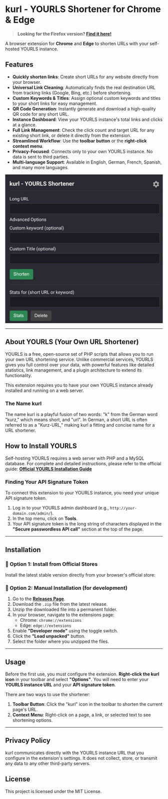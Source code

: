 # kurl - YOURLS Shortener for Chrome & Edge

> **Looking for the Firefox version? [Find it here\!](https://github.com/gerald-drissner/kurl-firefox-addon)**

[](https://www.google.com/search?q=https://github.com/gerald-drissner/kurl-chrome-extension/releases)
[](https://www.google.com/search?q=LICENSE)
[](https://github.com/YOURLS/awesome)

A browser extension for **Chrome** and **Edge** to shorten URLs with your self-hosted YOURLS instance.

## Features

  * **Quickly shorten links**: Create short URLs for any website directly from your browser.
  * **Universal Link Cleaning**: Automatically finds the real destination URL from tracking links (Google, Bing, etc.) before shortening.
  * **Custom Keywords & Titles**: Assign optional custom keywords and titles to your short links for easy management.
  * **QR Code Generation**: Instantly generate and download a high-quality QR code for any short URL.
  * **Instance Dashboard**: View your YOURLS instance's total links and clicks at a glance.
  * **Full Link Management**: Check the click count and target URL for any existing short link, or delete it directly from the extension.
  * **Streamlined Workflow**: Use the **toolbar button** or the **right-click context menu**.
  * **Privacy-Focused**: Connects only to your own YOURLS instance. No data is sent to third parties.
  * **Multi-language Support**: Available in English, German, French, Spanish, and many more languages.

![Screenshot of the kurl extension settings page](assets/kurl-chrome-extension-screenshot.jpg)

-----

## About YOURLS (Your Own URL Shortener)

YOURLS is a free, open-source set of PHP scripts that allows you to run your own URL shortening service. Unlike commercial services, YOURLS gives you full control over your data, with powerful features like detailed statistics, link management, and a plugin architecture to extend its functionality.

This extension requires you to have your own YOURLS instance already installed and running on a web server.

### The Name kurl
The name kurl is a playful fusion of two words: "k" from the German word "kurz," which means short, and "url". In German, a short URL is often referred to as a "Kurz-URL," making kurl a fitting and concise name for a URL shortener.

## How to Install YOURLS

Self-hosting YOURLS requires a web server with PHP and a MySQL database. For complete and detailed instructions, please refer to the official guide:
**[Official YOURLS Installation Guide](https://yourls.org/#Install)**

### Finding Your API Signature Token

To connect this extension to your YOURLS instance, you need your unique API signature token.

1.  Log in to your YOURLS admin dashboard (e.g., `http://your-domain.com/admin/`).
2.  In the top menu, click on **Tools**.
3.  Your API signature token is the long string of characters displayed in the **"Secure passwordless API call"** section at the top of the page.

-----

## Installation

### 🔹 Option 1: Install from Official Stores

Install the latest stable version directly from your browser's official store:

[](https://chrome.google.com/webstore/category/extensions)
[](https://microsoftedge.microsoft.com/addons/Microsoft-Edge-Extensions-Home)

### 🔹 Option 2: Manual Installation (for development)

1.  Go to the [**Releases Page**](https://github.com/gerald-drissner/kurl-chrome-extension/releases).
2.  Download the `.zip` file from the latest release.
3.  Unzip the downloaded file into a permanent folder.
4.  In your browser, navigate to the extensions page:
      * Chrome: `chrome://extensions`
      * Edge: `edge://extensions`
5.  Enable **"Developer mode"** using the toggle switch.
6.  Click the **"Load unpacked"** button.
7.  Select the folder where you unzipped the files.

-----

## Usage

Before the first use, you must configure the extension. **Right-click the kurl icon** in your toolbar and select **"Options"**. You will need to enter your **YOURLS instance URL** and your **API signature token**.

There are two ways to use the shortener:

1.  **Toolbar Button**: Click the "kurl" icon in the toolbar to shorten the current page's URL.
2.  **Context Menu**: Right-click on a page, a link, or selected text to see shortening options.

-----

## Privacy Policy

kurl communicates directly with the YOURLS instance URL that you configure in the extension's settings. It does not collect, store, or transmit any data to any other third-party servers.

## License

This project is licensed under the MIT License.
